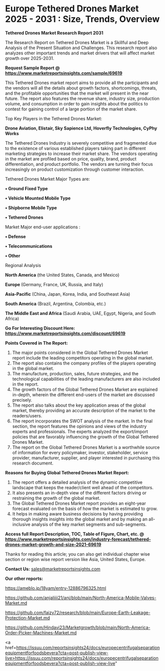 # Europe Tethered Drones Market 2025 - 2031 : Size, Trends, Overview

<strong>Tethered Drones Market Research Report 2031</strong>

The Research Report on Tethered Drones Market is a Skillful and Deep Analysis of the Present Situation and Challenges. This research report also analyzes other important trends and market drivers that will affect market growth over 2025-2031.

<strong>Request Sample Report @ <a href=https://www.marketreportsinsights.com/sample/69619>https://www.marketreportsinsights.com/sample/69619</a></strong>

This Tethered Drones market report aims to provide all the participants and the vendors will all the details about growth factors, shortcomings, threats, and the profitable opportunities that the market will present in the near future. The report also features the revenue share, industry size, production volume, and consumption in order to gain insights about the politics to contest for gaining control of a large portion of the market share.

Top Key Players in the Tethered Drones Market:

<strong>Drone Aviation, Elistair, Sky Sapience Ltd, Hoverfly Technologies, CyPhy Works</strong>

The Tethered Drones Industry is severely competitive and fragmented due to the existence of various established players taking part in different marketing strategies to increase their market share. The vendors operating in the market are profiled based on price, quality, brand, product differentiation, and product portfolio. The vendors are turning their focus increasingly on product customization through customer interaction.

Tethered Drones Market Major Types are:

<strong>• Ground Fixed Type

• Vehicle Mounted Mobile Type

• Shipborne Mobile Type

• Tethered Drones</strong>

Market Major end-user applications :

<strong>• Defense

• Telecommunications

• Other</strong>

Regional Analysis

</u><strong><b>North America</b></strong> (the United States, Canada, and Mexico)

<strong><b>Europe </b></strong>(Germany, France, UK, Russia, and Italy)

<strong><b>Asia-Pacific</b></strong> (China, Japan, Korea, India, and Southeast Asia)

<strong><b>South America</b></strong> (Brazil, Argentina, Colombia, etc.)

<strong><b>The Middle East and Africa</b></strong> (Saudi Arabia, UAE, Egypt, Nigeria, and South Africa)

<strong>Go For Interesting Discount Here: <a href=https://www.marketreportsinsights.com/discount/69619>https://www.marketreportsinsights.com/discount/69619</a></strong>

<strong>Points Covered in The Report:</strong>
<ol>
  <li>The major points considered in the Global Tethered Drones Market report include the leading competitors operating in the global market.</li>
  <li>The report also contains the company profiles of the players operating in the global market.</li>
  <li>The manufacture, production, sales, future strategies, and the technological capabilities of the leading manufacturers are also included in the report.</li>
  <li>The growth factors of the Global Tethered Drones Market are explained in-depth, wherein the different end-users of the market are discussed precisely.</li>
  <li>The report also talks about the key application areas of the global market, thereby providing an accurate description of the market to the readers/users.</li>
  <li>The report incorporates the SWOT analysis of the market. In the final section, the report features the opinions and views of the industry experts and professionals. The experts analyzed the export/import policies that are favorably influencing the growth of the Global Tethered Drones Market.</li>
  <li>The report on the Global Tethered Drones Market is a worthwhile source of information for every policymaker, investor, stakeholder, service provider, manufacturer, supplier, and player interested in purchasing this research document.</li>
</ol>
<strong>Reasons for Buying Global Tethered Drones Market Report:</strong>

<ol>
  <li>The report offers a detailed analysis of the dynamic competitive landscape that keeps the reader/client well ahead of the competitors.</li>
  <li>It also presents an in-depth view of the different factors driving or restraining the growth of the global market.</li>
  <li>The Global Tethered Drones Market report provides an eight-year forecast evaluated on the basis of how the market is estimated to grow.</li>
  <li>It helps in making aware business decisions by having providing thorough insights insights into the global market and by making an all-inclusive analysis of the key market segments and sub-segments.</li>
</ol>
<strong>Access full Report Description, TOC, Table of Figure, Chart, etc. @ <a href=https://www.marketreportsinsights.com/industry-forecast/tethered-drones-market-growth-and-size-2021-69619>https://www.marketreportsinsights.com/industry-forecast/tethered-drones-market-growth-and-size-2021-69619</a></strong>


Thanks for reading this article; you can also get individual chapter wise section or region wise report version like Asia, United States, Europe.

<strong>Contact Us:</strong>
sales@marketreportsinsights.com

<strong>Our other reports:</strong>

<a href=https://ameblo.jp/18yam/entry-12886796325.html>https://ameblo.jp/18yam/entry-12886796325.html</a>

<a href=https://github.com/anjaliiii21/anj/blob/main/North-America-Mobile-Valves-Market.md>https://github.com/anjaliiii21/anj/blob/main/North-America-Mobile-Valves-Market.md</a>

<a href=https://github.com/faizy72/research/blob/main/Europe-Earth-Leakage-Protection-Market.md>https://github.com/faizy72/research/blob/main/Europe-Earth-Leakage-Protection-Market.md</a>

<a href=https://github.com/Hindavi23/Marketgrowth/blob/main/North-America-Order-Picker-Machines-Market.md>https://github.com/Hindavi23/Marketgrowth/blob/main/North-America-Order-Picker-Machines-Market.md</a>

<a href=https://issuu.com/reportsinsights24/docs/europecentrifugalseparationequipmentforfoodsbevera?cta=post-publish-view-live>https://issuu.com/reportsinsights24/docs/europecentrifugalseparationequipmentforfoodsbevera?cta=post-publish-view-live</a>"
